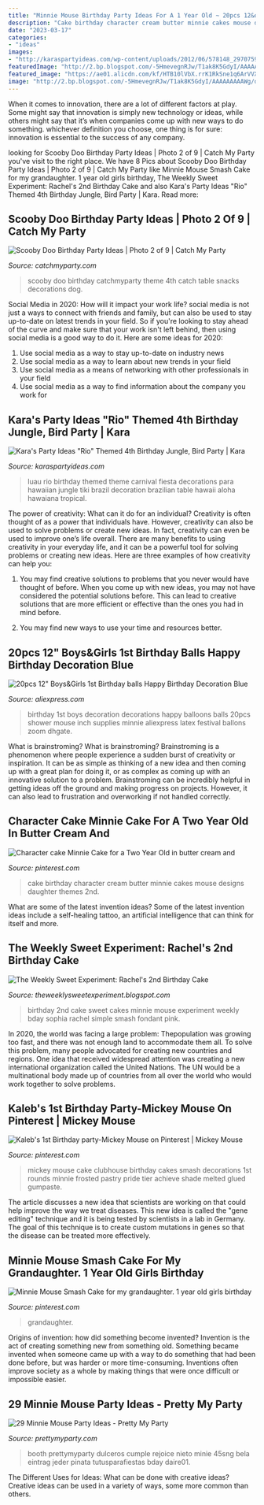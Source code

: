 ```yaml
---
title: "Minnie Mouse Birthday Party Ideas For A 1 Year Old ~ 20pcs 12&quot; Boys&amp;girls 1st Birthday Balls Happy Birthday Decoration Blue"
description: "Cake birthday character cream butter minnie cakes mouse designs daughter themes 2nd"
date: "2023-03-17"
categories:
- "ideas"
images:
- "http://karaspartyideas.com/wp-content/uploads/2012/06/578148_297075950386738_1438336007_n_600x870.jpg"
featuredImage: "http://2.bp.blogspot.com/-5HmevegnRJw/T1ak8K5GdyI/AAAAAAAAAWg/dCdy8cOqcU8/s1600/IMG_2050.JPG"
featured_image: "https://ae01.alicdn.com/kf/HTB10lVbX.rrK1RkSne1q6ArVVXay/20pcs-12-Boys-Girls-1st-Birthday-balls-Happy-Birthday-Decoration-Blue-1-Year-Old-Birthday-Balloons.jpg_640x640.jpg"
image: "http://2.bp.blogspot.com/-5HmevegnRJw/T1ak8K5GdyI/AAAAAAAAAWg/dCdy8cOqcU8/s1600/IMG_2050.JPG"
---
```



When it comes to innovation, there are a lot of different factors at play. Some might say that innovation is simply new technology or ideas, while others might say that it’s when companies come up with new ways to do something. whichever definition you choose, one thing is for sure: innovation is essential to the success of any company.

	

		
looking for Scooby Doo Birthday Party Ideas | Photo 2 of 9 | Catch My Party you've visit to the right place. We have 8 Pics about Scooby Doo Birthday Party Ideas | Photo 2 of 9 | Catch My Party like Minnie Mouse Smash Cake for my grandaughter. 1 year old girls birthday, The Weekly Sweet Experiment: Rachel&#039;s 2nd Birthday Cake and also Kara&#039;s Party Ideas &quot;Rio&quot; Themed 4th Birthday Jungle, Bird Party | Kara. Read more:
		
    
## Scooby Doo Birthday Party Ideas | Photo 2 Of 9 | Catch My Party

<img loading=lazy src="https://photos-cdn.catchmyparty.com/PL/photos/0054/1207/img_1059.jpg" onerror="this.onerror=null;this.src='https://tse2.mm.bing.net/th?id=OIP.N6P1M4fWiDP8ZU41V_KJYgHaE8&amp;pid=15.1';" alt="Scooby Doo Birthday Party Ideas | Photo 2 of 9 | Catch My Party">

_Source: catchmyparty.com_

>scooby doo birthday catchmyparty theme 4th catch table snacks decorations dog. 

	

Social Media in 2020: How will it impact your work life?
social media is not just a ways to connect with friends and family, but can also be used to stay up-to-date on latest trends in your field. So if you're looking to stay ahead of the curve and make sure that your work isn't left behind, then using social media is a good way to do it. Here are some ideas for 2020: 
1. Use social media as a way to stay up-to-date on industry news 
2. Use social media as a way to learn about new trends in your field 
3. Use social media as a means of networking with other professionals in your field 
4. Use social media as a way to find information about the company you work for 

    
## Kara&#039;s Party Ideas &quot;Rio&quot; Themed 4th Birthday Jungle, Bird Party | Kara

<img loading=lazy src="http://karaspartyideas.com/wp-content/uploads/2012/06/578148_297075950386738_1438336007_n_600x870.jpg" onerror="this.onerror=null;this.src='https://tse1.mm.bing.net/th?id=OIP.X-tZetMHLXLwh7qag2QcpQHaKv&amp;pid=15.1';" alt="Kara&#039;s Party Ideas &quot;Rio&quot; Themed 4th Birthday Jungle, Bird Party | Kara">

_Source: karaspartyideas.com_

>luau rio birthday themed theme carnival fiesta decorations para hawaiian jungle tiki brazil decoration brazilian table hawaii aloha hawaiana tropical. 

	

The power of creativity: What can it do for an individual?
Creativity is often thought of as a power that individuals have. However, creativity can also be used to solve problems or create new ideas. In fact, creativity can even be used to improve one’s life overall. There are many benefits to using creativity in your everyday life, and it can be a powerful tool for solving problems or creating new ideas. Here are three examples of how creativity can help you: 
1) You may find creative solutions to problems that you never would have thought of before. When you come up with new ideas, you may not have considered the potential solutions before. This can lead to creative solutions that are more efficient or effective than the ones you had in mind before. 

2) You may find new ways to use your time and resources better.

    
## 20pcs 12&quot; Boys&amp;Girls 1st Birthday Balls Happy Birthday Decoration Blue

<img loading=lazy src="https://ae01.alicdn.com/kf/HTB10lVbX.rrK1RkSne1q6ArVVXay/20pcs-12-Boys-Girls-1st-Birthday-balls-Happy-Birthday-Decoration-Blue-1-Year-Old-Birthday-Balloons.jpg_640x640.jpg" onerror="this.onerror=null;this.src='https://tse3.mm.bing.net/th?id=OIP.F5fgyxHaNwT1nGSU6UDptwHaJ2&amp;pid=15.1';" alt="20pcs 12&quot; Boys&amp;Girls 1st Birthday balls Happy Birthday Decoration Blue">

_Source: aliexpress.com_

>birthday 1st boys decoration decorations happy balloons balls 20pcs shower mouse inch supplies minnie aliexpress latex festival ballons zoom dhgate. 

	

What is brainstroming?
What is brainstroming? Brainstroming is a phenomenon where people experience a sudden burst of creativity or inspiration. It can be as simple as thinking of a new idea and then coming up with a great plan for doing it, or as complex as coming up with an innovative solution to a problem. Brainstroming can be incredibly helpful in getting ideas off the ground and making progress on projects. However, it can also lead to frustration and overworking if not handled correctly.

    
## Character Cake Minnie Cake For A Two Year Old In Butter Cream And

<img loading=lazy src="https://i.pinimg.com/originals/d8/ae/0a/d8ae0a8b6daf3a9df7f0d0cb38d701e3.jpg" onerror="this.onerror=null;this.src='https://tse2.mm.bing.net/th?id=OIP.eIOh6MxtF5MG-WQYvcMfowHaLS&amp;pid=15.1';" alt="Character cake Minnie Cake for a Two Year Old in butter cream and">

_Source: pinterest.com_

>cake birthday character cream butter minnie cakes mouse designs daughter themes 2nd. 

	

What are some of the latest invention ideas?
Some of the latest invention ideas include a self-healing tattoo, an artificial intelligence that can think for itself and more.

    
## The Weekly Sweet Experiment: Rachel&#039;s 2nd Birthday Cake

<img loading=lazy src="http://2.bp.blogspot.com/-5HmevegnRJw/T1ak8K5GdyI/AAAAAAAAAWg/dCdy8cOqcU8/s1600/IMG_2050.JPG" onerror="this.onerror=null;this.src='https://tse2.mm.bing.net/th?id=OIP.vcHrlIkaSJXtsmNAa7me3wHaJ6&amp;pid=15.1';" alt="The Weekly Sweet Experiment: Rachel&#039;s 2nd Birthday Cake">

_Source: theweeklysweetexperiment.blogspot.com_

>birthday 2nd cake sweet cakes minnie mouse experiment weekly bday sophia rachel simple smash fondant pink. 

	

In 2020, the world was facing a large problem: Thepopulation was growing too fast, and there was not enough land to accommodate them all. To solve this problem, many people advocated for creating new countries and regions. One idea that received widespread attention was creating a new international organization called the United Nations. The UN would be a multinational body made up of countries from all over the world who would work together to solve problems.

    
## Kaleb&#039;s 1st Birthday Party-Mickey Mouse On Pinterest | Mickey Mouse

<img loading=lazy src="https://s-media-cache-ak0.pinimg.com/originals/cb/1e/53/cb1e536149f80b42448120fc3b82aaae.jpg" onerror="this.onerror=null;this.src='https://tse3.mm.bing.net/th?id=OIP.CZkuTNKZats1AjOdi_2_hwHaJ4&amp;pid=15.1';" alt="Kaleb&#039;s 1st Birthday party-Mickey Mouse on Pinterest | Mickey Mouse">

_Source: pinterest.com_

>mickey mouse cake clubhouse birthday cakes smash decorations 1st rounds minnie frosted pastry pride tier achieve shade melted glued gumpaste. 

	

The article discusses a new idea that scientists are working on that could help improve the way we treat diseases. This new idea is called the "gene editing" technique and it is being tested by scientists in a lab in Germany. The goal of this technique is to create custom mutations in genes so that the disease can be treated more effectively.

    
## Minnie Mouse Smash Cake For My Grandaughter. 1 Year Old Girls Birthday

<img loading=lazy src="https://i.pinimg.com/originals/a5/d9/3d/a5d93dfb2609efbae1f55e5028bc4681.jpg" onerror="this.onerror=null;this.src='https://tse4.mm.bing.net/th?id=OIP.7ETrdNfoTl7mb9omzjv3PQHaNK&amp;pid=15.1';" alt="Minnie Mouse Smash Cake for my grandaughter. 1 year old girls birthday">

_Source: pinterest.com_

>grandaughter. 

	

Origins of invention: how did something become invented?
Invention is the act of creating something new from something old. Something became invented when someone came up with a way to do something that had been done before, but was harder or more time-consuming. Inventions often improve society as a whole by making things that were once difficult or impossible easier.

    
## 29 Minnie Mouse Party Ideas - Pretty My Party

<img loading=lazy src="https://www.prettymyparty.com/wp-content/uploads/2017/07/minnie-mouse-party-ideas-photo-booth.jpg" onerror="this.onerror=null;this.src='https://tse4.mm.bing.net/th?id=OIP.1pi_9mFLgjmOzYAB_1VsSQHaJ4&amp;pid=15.1';" alt="29 Minnie Mouse Party Ideas - Pretty My Party">

_Source: prettymyparty.com_

>booth prettymyparty dulceros cumple rejoice nieto minie 45sng bela eintrag jeder pinata tutusparafiestas bday daire01. 

	

The Different Uses for Ideas: What can be done with creative ideas?
Creative ideas can be used in a variety of ways, some more common than others.

